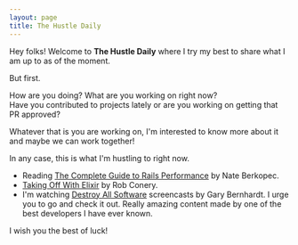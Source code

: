 ```yaml
---
layout: page
title: The Hustle Daily
---
```


Hey folks! Welcome to **The Hustle Daily** where I try my best to share what I am up to as of the
moment.

But first.

How are you doing?
What are you working on right now?  
Have you contributed to projects lately or are you working on getting that PR approved?  

Whatever that is you are working on, I'm interested to know more about it and maybe we can work
together!

In any case, this is what I'm hustling to right now.

- Reading <a href="http://railsspeed.com">The Complete Guide to Rails Performance</a> by Nate
  Berkopec.
- <a href="#">Taking Off With Elixir</a> by Rob Conery.
- I'm watching <a href="https://www.destroyallsoftware.com/">Destroy All Software</a> screencasts by Gary Bernhardt. I urge you to go and check it out. Really amazing content made by one of the best developers I have ever known.

I wish you the best of luck!
